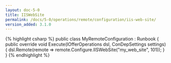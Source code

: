 ```yaml
---
layout: doc-5-0
title: IISWebSite
permalink: /docs/5-0/operations/remote/configuration/iis-web-site/
version_added: 3.1.0
---
```


{% highlight csharp %}
public class MyRemoteConfiguration : Runbook
{
    public override void Execute(IOfferOperations dsl, ConDepSettings settings)
    {
        dsl.Remote(remote => remote.Configure.IISWebSite("my_web_site", 101));
    }
}
{% endhighlight %}
